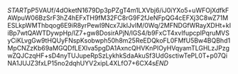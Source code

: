 $START$pP5VAUf/4dOketN1679Dp3pPZgT4m1LXVbj6/iJ0iYXo5+uWFOjXdfkFAWpuW06BzSrF3hZ4hEFxTH9fM32FC8rG9F2fJeNFpQG4cEFXj3C8wZ71MESLkpWMThbqog6E9iR8yrPewI9Ncx7JklJvIM/0Wq/2MFNDGfWRayXDHt+kIiBp7wtQAWTDywpHp/lZ7+gw8DosirAPjN/lGS4/b9FxCT4xvIfupcplPqruMVSyCiKLvgGw9tHQUyFNspKsobwph50h8m25ReEDQkoFL0FMfU5Bw4BQBhd1MpCNZzKb69aMGQDfLEXlva5pgDA1AxncQHVKnPlOyHVqyamTLGHLzJPzgwZQJCzqHF+sD4nyTUJupeRpSzLykhkSdaAkuSf3UdGsctiwTePL0T+p07QiNA1JUJZ3fxLP15no2dqhUYV2xipL4XLfO7+6CX4s$END$